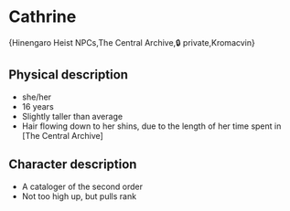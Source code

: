 # Cathrine

{Hinengaro Heist NPCs,The Central Archive,🔒 private,Kromacvin}

## **Physical description**
- she/her
- 16 years
- Slightly taller than average
- Hair flowing down to her shins, due to the length of her time spent in [The Central Archive]

## **Character description**
- A cataloger of the second order
- Not too high up, but pulls rank
